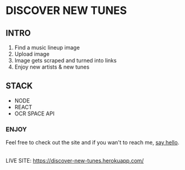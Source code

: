 # DISCOVER NEW TUNES

## INTRO

1. Find a music lineup image
2. Upload image
3. Image gets scraped and turned into links
4. Enjoy new artists & new tunes

## STACK
* NODE
* REACT
* OCR SPACE API

### ENJOY
Feel free to check out the site and if you wan't to reach me, [say hello](https://twitter.com/mayerseidman).<br/><br/>

LIVE SITE: https://discover-new-tunes.herokuapp.com/



